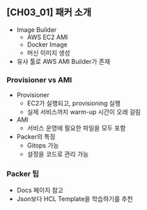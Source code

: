 ## [CH03_01] 패커 소개
- Image Builder
  - AWS EC2 AMI
  - Docker Image
  - 머신 이미지 생성
- 유사 툴로 AWS AMI Builder가 존재

### Provisioner vs AMI
- Provisioner
  - EC2가 실행되고, provisioning 실행
  - 실제 서비스까지 warm-up 시간이 오래 걸림
- AMI
  - 서비스 운영에 필요한 파일을 모두 포함
- Packer의 특징
  - Gitops 가능
  - 설정을 코드로 관리 가능

### Packer 팁
- Docs 페이지 참고
- Json보다 HCL Template을 학습하기를 추천